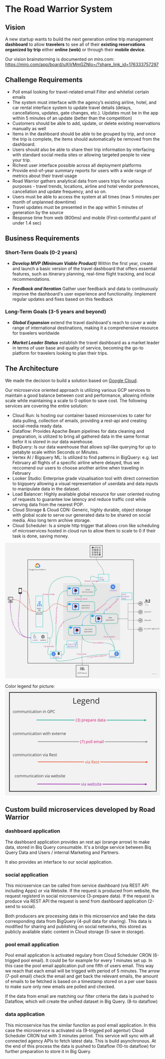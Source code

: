 
# The Road Warrior System

## Vision

A new startup wants to build the next generation online trip management __dashboard__ to allow __travelers__ to see all of their __existing reservations organized by trip__ either __online (web)__ or through their __mobile device__.

Our vision brainstorming is documented on miro.com:
https://miro.com/app/board/uXjVMmGZNIo=/?share_link_id=176333757297

## Challenge Requirements

- Poll email looking for travel-related email
Filter and whitelist certain emails
- The system must interface with the agency’s existing airline, hotel, and car rental interface system to update travel details (delays, cancellations, updates, gate changes, etc.). Updates must be in the app within 5 minutes of an update (better than the competition)
- Customers should be able to add, update, or delete existing reservations manually as well
- Items in the dashboard should be able to be grouped by trip, and once the trip is complete, the items should automatically be removed from the dashboard.
- Users should also be able to share their trip information by interfacing with standard social media sites or allowing targeted people to view your trip.
- Richest user interface possible across all deployment platforms
- Provide end-of-year summary reports for users with a wide range of metrics about their travel usage
- Road Warrior gathers analytical data from users trips for various purposes - travel trends, locations, airline and hotel vendor preferences, cancellation and update frequency, and so on.
- Users must be able to access the system at all times (max 5 minutes per month of unplanned downtime)
- Travel updates must be presented in the app within 5 minutes of generation by the source
- Response time from web (800ms) and mobile (First-contentful paint of under 1.4 sec)

## Business Requirements

### Short-Term Goals (0-2 years)

- *__Develop MVP (Minimum Viable Product)__* Within the first year, create and launch a basic version of the travel dashboard that offers essential features, such as itinerary planning, real-time flight tracking, and local recommendations.

- *__Feedback and Iteration__* Gather user feedback and data to continuously improve the dashboard's user experience and functionality. Implement regular updates and fixes based on this feedback

### Long-Term Goals (3-5 years and beyond)

- *__Global Expansion__* extend the travel dashboard's reach to cover a wide range of international destinations, making it a comprehensive resource for travelers worldwide

- *__Market Leader Status__* establish the travel dashboard as a market leader in terms of user base and quality of service, becoming the go-to platform for travelers looking to plan their trips.


## The Architecture

We made the decision to build a solution based on [Google Cloud](https://console.cloud.google.com/). 

Our microservice oriented approach is utilizing various GCP services to maintain a good balance between cost and performance, allowing infinite scale while maintaining a scale to 0 option to save cost. The following services are covering the entire solution:
* Cloud Run: Is hosting our container based microservices to cater for data pulling, collection of emails, providing a rest-api and creating social-media ready data.
* Dataflow: Provides Apache Beam pipelines for data cleaning and preparation, is utilized to bring all gathered data in the same format befor it is stored in our data warehouse.
* BiqQuery: Is our data warehouse that allows sql-like querying for up to petabyte scale within Seconds or Minutes.
* Vertex AI / Bigquery ML: Is utilized to find patterns in BigQuery: e.g. last February all flights of a specific airline where delayed, thus we reccomend our users to choose another airline when traveling in February
* Looker Studio: Enterprise grade vizualisation tool with direct connection to bigquery allowing a visual representation of userdata and data inputs to manipulate data in the dataset.
* Load Balancer: Highly available global resource for user oriented routing of requests to guarantee low latency and reduce traffic cost while serving data from the nearest POP.
* Cloud Storage & Cloud CDN: Generic, highly durable, object storage with global scale to serve our generated data to be shared on social media. Also long term archive storage.
* Cloud Scheduler: Is a simple http trigger that allows cron like scheduling of microservices hosted in cloud run to allow them to scale to 0 if their task is done, saving money.

![Alt text](./img/Infrastruktur.jpg)

Color legend for picture:
![Alt text](./img/Legend.jpg)

## Custom build microservices developed by Road Warrior

### dashboard application

The dashboard application provides an rest api (orange arrow) to make data, stored in Biq Query consumable. It's a bridge service between Biq Query Data and Users / internal Marketing and Partners.

It also provides an interface to our social application.

### social application

This microservice can be called from service dashboard (via REST API including Apps) or via Website. If the request is produced from website, the request registerd in social microservice (3-prepare data). If the request is produce via REST API the request is send from dashboard application (2-send to social).

Both producers are processing data in this microservice and take the data corresponding data from BigQuery (4-pull data for sharing). This data is modified for sharing and publishing on social networks, this stored as publicly available static content in Cloud storage (5-save in storage).

### pool email application

Pool email application is activated regulary from Cloud Scheduler CRON (6-trigged pool email). It could be for example for every 1 minutes set up. In this case the pool email application pull one fifth of users email. This way we reach that each email will be trigged with period of 5 minutes. The arrow (7-poll email) check the email and get back the relevant emails, the amount of emails to be fetched is based on a timestamp stored on a per user basis to make sure only new emails are polled and checked.

If the data from email are matching our filter criteria the data is pushed to Dataflow, which will create the unified dataset in Big Query. (8-to dataflow)

### data application

This microservice has the similar function as pool email application. In this case the microservice is activated via (9-trigged poll agentur) Cloud Scheduler CRON but with 3 minutes period. This service will sync with all connected agency APIs to fetch latest data. This is build asynchronous. At the end of this process the data is pushed to Dataflow (10-to dataflow) for further preparation to store it in Big Query.

